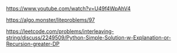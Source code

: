 https://www.youtube.com/watch?v=U49f4WpAhV4

https://algo.monster/liteproblems/97

https://leetcode.com/problems/interleaving-string/discuss/2249509/Python-Simple-Solution-w-Explanation-or-Recursion-greater-DP
